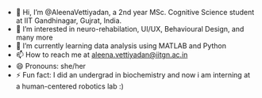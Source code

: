 - 👋 Hi, I’m @AleenaVettiyadan, a 2nd year MSc. Cognitive Science student at IIT Gandhinagar, Gujrat, India. 
- 👀 I’m interested in neuro-rehabilation, UI/UX, Behavioural Design, and many more
- 🌱 I’m currently learning data analysis using MATLAB and Python
- 📫 How to reach me at aleena.vettiyadan@iitgn.ac.in
- 😄 Pronouns: she/her
- ⚡ Fun fact: I did an undergrad in biochemistry and now i am interning at a human-centered robotics lab :)

<!---
AleenaVettiyadan/AleenaVettiyadan is a ✨ special ✨ repository because its `README.md` (this file) appears on your GitHub profile.
You can click the Preview link to take a look at your changes.
--->
